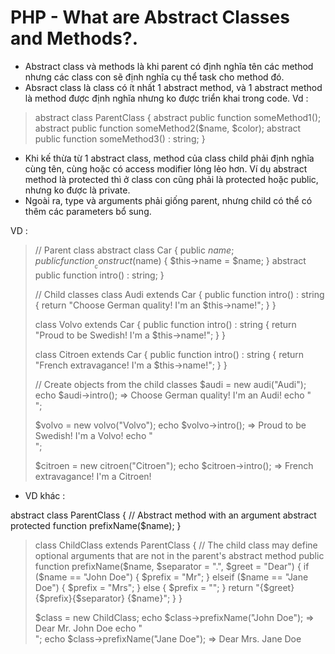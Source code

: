 # PHP - What are Abstract Classes and Methods?.
* Abstract class và methods là khi parent có định nghĩa tên các method nhưng các class con sẽ định nghĩa cụ thể task cho method đó.
* Absract class là class có ít nhất 1 abstract method, và 1 abstract method là method được định nghĩa nhưng ko được triển khai trong code.
Vd :

>   abstract class ParentClass {
>     abstract public function someMethod1();
>     abstract public function someMethod2($name, $color);
>     abstract public function someMethod3() : string;
>   }

* Khi kế thừa từ 1 abstract class, method của class child phải định nghĩa cùng tên, cùng hoặc có access modifier lỏng lẻo hơn. Ví dụ abstract method là protected thì ở class con cũng phải là protected hoặc public, nhưng ko được là private.
* Ngoài ra, type và arguments phải giống parent, nhưng child có thể có thêm các parameters bổ sung.

VD :

>   // Parent class
>   abstract class Car {
>     public $name;
>     public function __construct($name) {
>       $this->name = $name;
>     }
>     abstract public function intro() : string;
>   }
>   
>   // Child classes
>   class Audi extends Car {
>     public function intro() : string {
>       return "Choose German quality! I'm an $this->name!";
>     }
>   }
>   
>   class Volvo extends Car {
>     public function intro() : string {
>       return "Proud to be Swedish! I'm a $this->name!";
>     }
>   }
>   
>   class Citroen extends Car {
>     public function intro() : string {
>       return "French extravagance! I'm a $this->name!";
>     }
>   }
>   
>   // Create objects from the child classes
>   $audi = new audi("Audi");
>   echo $audi->intro(); => Choose German quality! I'm an Audi!
>   echo "<br>";
>   
>   $volvo = new volvo("Volvo");
>   echo $volvo->intro(); => Proud to be Swedish! I'm a Volvo!
>   echo "<br>";
>   
>   $citroen = new citroen("Citroen");
>   echo $citroen->intro(); => French extravagance! I'm a Citroen!


* VD khác :

abstract class ParentClass {
  // Abstract method with an argument
  abstract protected function prefixName($name);
}

>   class ChildClass extends ParentClass {
>     // The child class may define optional arguments that are not in the parent's abstract method
>     public function prefixName($name, $separator = ".", $greet = "Dear") {
>       if ($name == "John Doe") {
>         $prefix = "Mr";
>       } elseif ($name == "Jane Doe") {
>         $prefix = "Mrs";
>       } else {
>         $prefix = "";
>       }
>       return "{$greet} {$prefix}{$separator} {$name}";
>     }
>   }
>   
>   $class = new ChildClass;
>   echo $class->prefixName("John Doe"); => Dear Mr. John Doe
>   echo "<br>";
>   echo $class->prefixName("Jane Doe"); => Dear Mrs. Jane Doe




